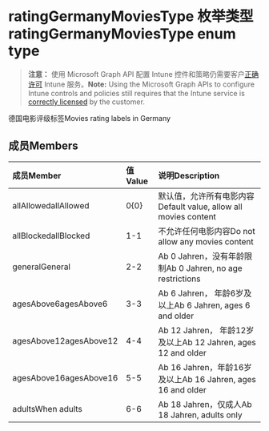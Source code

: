 # <a name="ratinggermanymoviestype-enum-type"></a><span data-ttu-id="349a1-101">ratingGermanyMoviesType 枚举类型</span><span class="sxs-lookup"><span data-stu-id="349a1-101">ratingGermanyMoviesType enum type</span></span>

> <span data-ttu-id="349a1-102">**注意：** 使用 Microsoft Graph API 配置 Intune 控件和策略仍需要客户[正确许可](https://go.microsoft.com/fwlink/?linkid=839381) Intune 服务。</span><span class="sxs-lookup"><span data-stu-id="349a1-102">**Note:** Using the Microsoft Graph APIs to configure Intune controls and policies still requires that the Intune service is [correctly licensed](https://go.microsoft.com/fwlink/?linkid=839381) by the customer.</span></span>

<span data-ttu-id="349a1-103">德国电影评级标签</span><span class="sxs-lookup"><span data-stu-id="349a1-103">Movies rating labels in Germany</span></span>
## <a name="members"></a><span data-ttu-id="349a1-104">成员</span><span class="sxs-lookup"><span data-stu-id="349a1-104">Members</span></span>
|<span data-ttu-id="349a1-105">成员</span><span class="sxs-lookup"><span data-stu-id="349a1-105">Member</span></span>|<span data-ttu-id="349a1-106">值</span><span class="sxs-lookup"><span data-stu-id="349a1-106">Value</span></span>|<span data-ttu-id="349a1-107">说明</span><span class="sxs-lookup"><span data-stu-id="349a1-107">Description</span></span>|
|:---|:---|:---|
|<span data-ttu-id="349a1-108">allAllowed</span><span class="sxs-lookup"><span data-stu-id="349a1-108">allAllowed</span></span>|<span data-ttu-id="349a1-109">0</span><span class="sxs-lookup"><span data-stu-id="349a1-109">{0}</span></span>|<span data-ttu-id="349a1-110">默认值，允许所有电影内容</span><span class="sxs-lookup"><span data-stu-id="349a1-110">Default value, allow all movies content</span></span>|
|<span data-ttu-id="349a1-111">allBlocked</span><span class="sxs-lookup"><span data-stu-id="349a1-111">allBlocked</span></span>|<span data-ttu-id="349a1-112">1</span><span class="sxs-lookup"><span data-stu-id="349a1-112">-1</span></span>|<span data-ttu-id="349a1-113">不允许任何电影内容</span><span class="sxs-lookup"><span data-stu-id="349a1-113">Do not allow any movies content</span></span>|
|<span data-ttu-id="349a1-114">general</span><span class="sxs-lookup"><span data-stu-id="349a1-114">General</span></span>|<span data-ttu-id="349a1-115">2</span><span class="sxs-lookup"><span data-stu-id="349a1-115">-2</span></span>|<span data-ttu-id="349a1-116">Ab 0 Jahren，没有年龄限制</span><span class="sxs-lookup"><span data-stu-id="349a1-116">Ab 0 Jahren, no age restrictions</span></span>|
|<span data-ttu-id="349a1-117">agesAbove6</span><span class="sxs-lookup"><span data-stu-id="349a1-117">agesAbove6</span></span>|<span data-ttu-id="349a1-118">3</span><span class="sxs-lookup"><span data-stu-id="349a1-118">-3</span></span>|<span data-ttu-id="349a1-119">Ab 6 Jahren， 年龄6岁及以上</span><span class="sxs-lookup"><span data-stu-id="349a1-119">Ab 6 Jahren, ages 6 and older</span></span>|
|<span data-ttu-id="349a1-120">agesAbove12</span><span class="sxs-lookup"><span data-stu-id="349a1-120">agesAbove12</span></span>|<span data-ttu-id="349a1-121">4</span><span class="sxs-lookup"><span data-stu-id="349a1-121">-4</span></span>|<span data-ttu-id="349a1-122">Ab 12 Jahren， 年龄12岁及以上</span><span class="sxs-lookup"><span data-stu-id="349a1-122">Ab 12 Jahren, ages 12 and older</span></span>|
|<span data-ttu-id="349a1-123">agesAbove16</span><span class="sxs-lookup"><span data-stu-id="349a1-123">agesAbove16</span></span>|<span data-ttu-id="349a1-124">5</span><span class="sxs-lookup"><span data-stu-id="349a1-124">-5</span></span>|<span data-ttu-id="349a1-125">Ab 16 Jahren，年龄16岁及以上</span><span class="sxs-lookup"><span data-stu-id="349a1-125">Ab 16 Jahren, ages 16 and older</span></span>|
|<span data-ttu-id="349a1-126">adults</span><span class="sxs-lookup"><span data-stu-id="349a1-126">When adults</span></span>|<span data-ttu-id="349a1-127">6</span><span class="sxs-lookup"><span data-stu-id="349a1-127">-6</span></span>|<span data-ttu-id="349a1-128">Ab 18 Jahren，仅成人</span><span class="sxs-lookup"><span data-stu-id="349a1-128">Ab 18 Jahren, adults only</span></span>|








